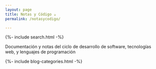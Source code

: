 ```yaml
---
layout: page
title: Notas y Código ☕
permalink: /notasycodigo/

---
```

<div class="home">

  <div class="search">
    {%- include search.html -%}
  </div>

  <p>Documentación y notas del ciclo de desarrollo de software, tecnologías web, y lenguajes de programación</p>

  {%- include blog-categories.html -%}
</div>
